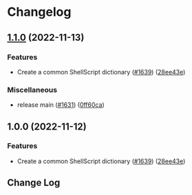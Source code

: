 # Changelog

## [1.1.0](https://github.com/LuizZak/cspell-dicts/compare/@cspell/dict-shell-v1.0.0...@cspell/dict-shell@1.1.0) (2022-11-13)


### Features

* Create a common ShellScript dictionary ([#1639](https://github.com/LuizZak/cspell-dicts/issues/1639)) ([28ee43e](https://github.com/LuizZak/cspell-dicts/commit/28ee43ef4787db13fc304f8be47cc0f8a9e76eab))


### Miscellaneous

* release main ([#1631](https://github.com/LuizZak/cspell-dicts/issues/1631)) ([0ff60ca](https://github.com/LuizZak/cspell-dicts/commit/0ff60cafb9ed7a87ee5e745a54697ed6dd2394ee))

## 1.0.0 (2022-11-12)


### Features

* Create a common ShellScript dictionary ([#1639](https://github.com/streetsidesoftware/cspell-dicts/issues/1639)) ([28ee43e](https://github.com/streetsidesoftware/cspell-dicts/commit/28ee43ef4787db13fc304f8be47cc0f8a9e76eab))

## Change Log
